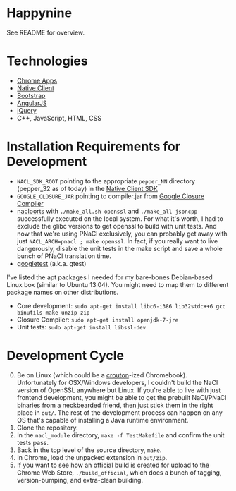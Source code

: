 Happynine
===

See README for overview.

Technologies
===

* [Chrome Apps](http://developer.chrome.com/apps/)
* [Native Client](https://developers.google.com/native-client/)
* [Bootstrap](http://getbootstrap.com/)
* [AngularJS](http://angularjs.org/)
* [jQuery](http://jquery.com/)
* C++, JavaScript, HTML, CSS

Installation Requirements for Development
===

* `NACL_SDK_ROOT` pointing to the appropriate `pepper_NN` directory (pepper_32 as of today) in the [Native Client SDK](https://developers.google.com/native-client/sdk/download)
* `GOOGLE_CLOSURE_JAR` pointing to compiler.jar from [Google Closure Compiler](https://developers.google.com/closure/compiler/)
* [naclports](https://code.google.com/p/naclports/) with `./make_all.sh openssl` and `./make_all jsoncpp` successfully executed on the local system. For what it's worth, I had to exclude the glibc versions to get openssl to build with unit tests. And now that we're using PNaCl exclusively, you can probably get away with just `NACL_ARCH=pnacl ; make openssl`. In fact, if you really want to live dangerously, disable the unit tests in the make script and save a whole bunch of PNaCl translation time.
* [googletest](https://code.google.com/p/googletest/) (a.k.a. gtest)

I've listed the apt packages I needed for my bare-bones Debian-based Linux box (similar to Ubuntu 13.04). You might need to map them to different package names on other distributions.

* Core development: `sudo apt-get install libc6-i386 lib32stdc++6 gcc binutils make unzip zip`
* Closure Compiler: `sudo apt-get install openjdk-7-jre`
* Unit tests: `sudo apt-get install libssl-dev`

Development Cycle
===

0. Be on Linux (which could be a [crouton](https://github.com/dnschneid/crouton)-ized Chromebook). Unfortunately for OSX/Windows developers, I couldn't build the NaCl version of OpenSSL anywhere but Linux. If you're able to live with just frontend development, you might be able to get the prebuilt NaCl/PNaCl binaries from a neckbearded friend, then just stick them in the right place in `out/`. The rest of the development process can happen on any OS that's capable of installing a Java runtime environment.
1. Clone the repository.
2. In the `nacl_module` directory, `make -f TestMakefile` and confirm the unit tests pass.
3. Back in the top level of the source directory, `make`.
4. In Chrome, load the unpacked extension in `out/zip`.
5. If you want to see how an official build is created for upload to the Chrome Web Store, `./build_official`, which does a bunch of tagging, version-bumping, and extra-clean building.
